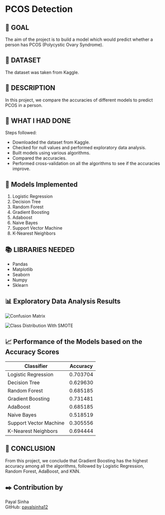 # PCOS Detection

## 🎯 GOAL

The aim of the project is to build a model which would predict whether a person has PCOS (Polycystic Ovary Syndrome).

## 🧵 DATASET

The dataset was taken from Kaggle.

## 🧾 DESCRIPTION

In this project, we compare the accuracies of different models to predict PCOS in a person.

## 🧮 WHAT I HAD DONE

Steps followed:
- Downloaded the dataset from Kaggle.
- Checked for null values and performed exploratory data analysis.
- Built models using various algorithms.
- Compared the accuracies.
- Performed cross-validation on all the algorithms to see if the accuracies improve.

## 🚀 Models Implemented

1. Logistic Regression
2. Decision Tree
3. Random Forest
4. Gradient Boosting
5. Adaboost
6. Naive Bayes
7. Support Vector Machine
8. K-Nearest Neighbors

## 📚 LIBRARIES NEEDED

- Pandas
- Matplotlib
- Seaborn
- Numpy
- Sklearn

## 📊 Exploratory Data Analysis Results

![Confusion Matrix](https://raw.githubusercontent.com/abhisheks008/ML-Crate/1292b54868a3ea93e7520149b56450057ff92197/Pcos%20Detection/Images/Screenshot%202024-06-07%20114101.png)


![Class Distribution With SMOTE](https://raw.githubusercontent.com/abhisheks008/ML-Crate/1292b54868a3ea93e7520149b56450057ff92197/Pcos%20Detection/Images/Screenshot%202024-06-07%20114118.png)


## 📈 Performance of the Models based on the Accuracy Scores

| Classifier              | Accuracy   |
|-------------------------|------------|
| Logistic Regression     | 0.703704   |
| Decision Tree           | 0.629630   |
| Random Forest           | 0.685185   |
| Gradient Boosting       | 0.731481   |
| AdaBoost                | 0.685185   |
| Naive Bayes             | 0.518519   |
| Support Vector Machine  | 0.305556   |
| K-Nearest Neighbors     | 0.694444   |

## 📢 CONCLUSION

From this project, we conclude that Gradient Boosting has the highest accuracy among all the algorithms, followed by Logistic Regression, Random Forest, AdaBoost, and KNN.

## ✒️ Contribution by

Payal Sinha  
GitHub: [payalsinha12](https://github.com/payalsinha12)
